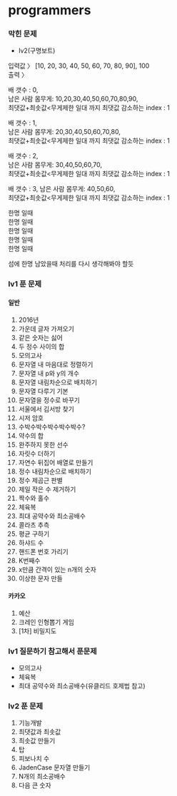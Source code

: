 # programmers

### 막힌 문제
- lv2(구명보트)

입력값 〉	[10, 20, 30, 40, 50, 60, 70, 80, 90], 100  
출력 〉 

배 갯수 : 0,   
남은 사람 몸무게: 10,20,30,40,50,60,70,80,90,  
최댓값+최솟값<무게제한 일대 까지 최댓값 감소하는 index : 1

배 갯수 : 1,  
남은 사람 몸무게: 20,30,40,50,60,70,80,  
최댓값+최솟값<무게제한 일대 까지 최댓값 감소하는 index : 1

배 갯수 : 2,  
남은 사람 몸무게: 30,40,50,60,70,  
최댓값+최솟값<무게제한 일대 까지 최댓값 감소하는 index : 1

배 갯수 : 3, 
남은 사람 몸무게: 40,50,60,  
최댓값+최솟값<무게제한 일대 까지 최댓값 감소하는 index : 1

한명 일때  
한명 일때  
한명 일때  
한명 일때  
한명 일때  

섬에 한명 남았을때 처리를 다시 생각해봐야 할듯

### lv1 푼 문제

#### 일반
1. 2016년
2. 가운데 글자 가져오기
3. 같은 숫자는 싫어
4. 두 정수 사이의 합
5. 모의고사
6. 문자열 내 마음대로 정렬하기
7. 문자열 내 p와 y의 개수
8. 문자열 내림차순으로 배치하기
9. 문자열 다루기 기본
10. 문자열을 정수로 바꾸기
11. 서울에서 김서방 찾기
12. 시저 암호
13. 수박수박수박수박수박수?
14. 약수의 합
15. 완주하지 못한 선수
16. 자릿수 더하기
17. 자연수 뒤집어 배열로 만들기
18. 정수 내림차순으로 배치하기
19. 정수 제곱근 판별
20. 제일 작은 수 제거하기
21. 짝수와 홀수
22. 체육복
23. 최대 공약수와 최소공배수
24. 콜라츠 추측
25. 평균 구하기
26. 하샤드 수
27. 핸드폰 번호 가리기
28. K번째수
29. x만큼 간격이 있는 n개의 숫자
30. 이상한 문자 만들


#### 카카오
1. 예산
2. 크레인 인형뽑기 게임
3. [1차] 비밀지도

### lv1 질문하기 참고해서 푼문제
- 모의고사
- 체육복
- 최대 공약수와 최소공배수(유클리드 호제법 참고)

### lv2 푼 문제
1. 기능개발
2. 최댓값과 최솟값
3. 최솟값 만들기
4. 탑
5. 피보나치 수
6. JadenCase 문자열 만들기
7. N개의 최소공배수
8. 다음 큰 숫자
